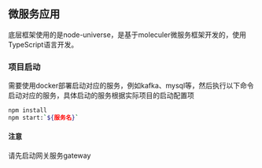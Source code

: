 ## 微服务应用

底层框架使用的是node-universe，是基于moleculer微服务框架开发的，使用TypeScript语言开发。

### 项目启动

需要使用docker部署启动对应的服务，例如kafka、mysql等，然后执行以下命令启动对应的服务，具体启动的服务根据实际项目的启动配置项

```bash
npm install
npm start:`${服务名}`
```

#### 注意

请先启动网关服务gateway